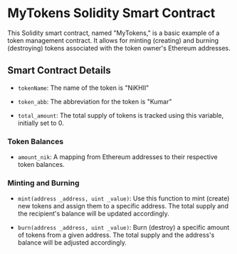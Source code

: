 # MyTokens Solidity Smart Contract

This Solidity smart contract, named "MyTokens," is a basic example of a token management contract. It allows for minting (creating) and burning (destroying) tokens associated with the token owner's Ethereum addresses.

## Smart Contract Details

- `tokenName`: The name of the token is "NiKHIl"

- `token_abb`: The abbreviation for the token is "Kumar"

- `total_amount`: The total supply of tokens is tracked using this variable, initially set to 0.

### Token Balances

- `amount_nik`: A mapping from Ethereum addresses to their respective token balances.

### Minting and Burning

- `mint(address _address, uint _value)`: Use this function to mint (create) new tokens and assign them to a specific address. The total supply and the recipient's balance will be updated accordingly.

- `burn(address _address, uint _value)`: Burn (destroy) a specific amount of tokens from a given address. The total supply and the address's balance will be adjusted accordingly.
